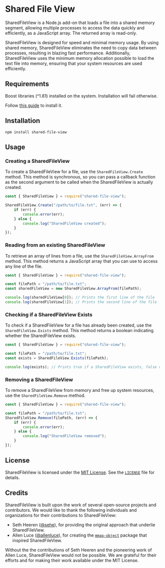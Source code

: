 # Shared File View

SharedFileView is a Node.js add-on that loads a file into a shared memory segment, allowing multiple processes to access the data quickly and efficiently, as a JavaScript array. The returned array is read-only.

SharedFileView is designed for speed and minimal memory usage. By using shared memory, SharedFileView eliminates the need to copy data between processes, resulting in blazing fast performance. Additionally, SharedFileView uses the minimum memory allocation possible to load the text file into memory, ensuring that your system resources are used efficiently.

## Requirements

Boost libraries (^1.81) installed on the system. Installation will fail otherwise.

Follow [this guide](https://www.boost.org/doc/libs/1_81_0/more/getting_started/index.html) to install it.

## Installation

```npm
npm install shared-file-view
```

## Usage

### Creating a SharedFileView

To create a SharedFileView for a file, use the `SharedFileView.Create` method. This method is synchronous, so you can pass a callback function as the second argument to be called when the SharedFileView is actually created.

```js
const { SharedFileView } = require("shared-file-view");

SharedFileView.Create("/path/to/file.txt", (err) => {
	if (err) {
		console.error(err);
	} else {
		console.log("SharedFileView created");
	}
});
```

### Reading from an existing SharedFileView

To retrieve an array of lines from a file, use the `SharedFileView.ArrayFrom` method. This method returns a JavaScript array that you can use to access any line of the file.

```js
const { SharedFileView } = require("shared-file-view");

const filePath = "/path/to/file.txt";
const sharedFileView = new SharedFileView.ArrayFrom(filePath);

console.log(sharedFileView[0]); // Prints the first line of the file
console.log(sharedFileView[1]); // Prints the second line of the file
```

### Checking if a SharedFileView Exists

To check if a SharedFileView for a file has already been created, use the `SharedFileView.Exists` method. This method returns a boolean indicating whether the SharedFileView exists.

```js
const { SharedFileView } = require("shared-file-view");

const filePath = "/path/to/file.txt";
const exists = SharedFileView.Exists(filePath);

console.log(exists); // Prints true if a SharedFileView exists, false otherwise
```

### Removing a SharedFileView

To remove a SharedFileView from memory and free up system resources, use the `SharedFileView.Remove` method.

```js
const { SharedFileView } = require("shared-file-view");

const filePath = "/path/to/file.txt";
SharedFileView.Remove(filePath, (err) => {
	if (err) {
		console.error(err);
	} else {
		console.log("SharedFileView removed");
	}
});
```

## License

SharedFileView is licensed under the [MIT License](https://opensource.org/licenses/MIT). See the [`LICENSE`](LICENSE) file for details.

## Credits

SharedFileView is built upon the work of several open-source projects and contributors. We would like to thank the following individuals and organizations for their contributions to SharedFileView:

- Seth Heeren ([@sehe](https://github.com/sehe)), for providing the original approach that underlie SharedFileView.
- Allen Luce ([@allenluce](https://github.com/allenluce)), for creating the [`mmap-object`](https://github.com/allenluce/mmap-object) package that inspired SharedFileView.

Without the the contributions of Seth Heeren and the pioneering work of Allen Luce, SharedFileView would not be possible. We are grateful for their efforts and for making their work available under the MIT License.

